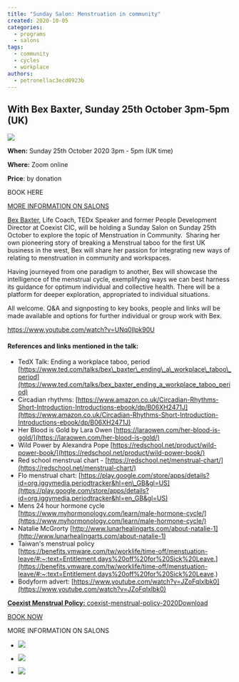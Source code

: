 ```yaml
---
title: "Sunday Salon: Menstruation in community"
created: 2020-10-05
categories: 
  - programs
  - salons
tags: 
  - community
  - cycles
  - workplace
authors: 
  - petronellac3ecd0923b
---
```


## With Bex Baxter, Sunday 25th October 3pm-5pm (UK)

![](/assets/images/screenshot-2020-10-05-at-15.05.27-1.png)

**When:** Sunday 25th October 2020 3pm - 5pm (UK time)

**Where:** Zoom online

**Price**: by donation

BOOK HERE

[MORE INFORMATION ON SALONS](https://lifeitself.org/sunday-salon/)

[Bex Baxter](http://www.bexbaxter.co.uk), Life Coach, TEDx Speaker and former People Development Director at Coexist CIC, will be holding a Sunday Salon on Sunday 25th October to explore the topic of Menstruation in Community.  Sharing her own pioneering story of breaking a Menstrual taboo for the first UK business in the west, Bex will share her passion for integrating new ways of relating to menstruation in community and workspaces.

Having journeyed from one paradigm to another, Bex will showcase the intelligence of the menstrual cycle, exemplifying ways we can best harness its guidance for optimum individual and collective health. There will be a platform for deeper exploration, appropriated to individual situations.

All welcome. Q&A and signposting to key books, people and links will be made available and options for further individual or group work with Bex.

https://www.youtube.com/watch?v=UNq0Ilpk90U

#### References and links mentioned in the talk:

- TedX Talk: Ending a workplace taboo, period [https://www.ted.com/talks/bex\_baxter\_ending\_a\_workplace\_taboo\_period](https://www.ted.com/talks/bex_baxter_ending_a_workplace_taboo_period)
- Circadian rhythms: [https://www.amazon.co.uk/Circadian-Rhythms-Short-Introduction-Introductions-ebook/dp/B06XH2471J](https://www.amazon.co.uk/Circadian-Rhythms-Short-Introduction-Introductions-ebook/dp/B06XH2471J)
- Her Blood is Gold by Lara Owen [https://laraowen.com/her-blood-is-gold/](https://laraowen.com/her-blood-is-gold/)
- Wild Power by Alexandra Pope [https://redschool.net/product/wild-power-book/](https://redschool.net/product/wild-power-book/)
- Red school menstrual chart - [https://redschool.net/menstrual-chart/](https://redschool.net/menstrual-chart/)
- Flo menstrual chart: [https://play.google.com/store/apps/details?id=org.iggymedia.periodtracker&hl=en\_GB&gl=US](https://play.google.com/store/apps/details?id=org.iggymedia.periodtracker&hl=en_GB&gl=US)
- Mens 24 hour hormone cycle [https://www.myhormonology.com/learn/male-hormone-cycle/](https://www.myhormonology.com/learn/male-hormone-cycle/)
- Natalie McGrorty [http://www.lunarhealingarts.com/about-natalie-1](http://www.lunarhealingarts.com/about-natalie-1)
- Taiwan's menstrual policy [https://benefits.vmware.com/tw/worklife/time-off/menstuation-leave/#:~:text=Entitlement,days%20off%20for%20Sick%20Leave.](https://benefits.vmware.com/tw/worklife/time-off/menstuation-leave/#:~:text=Entitlement,days%20off%20for%20Sick%20Leave.)
- Bodyform advert: [https://www.youtube.com/watch?v=JZoFqIxlbk0](https://www.youtube.com/watch?v=JZoFqIxlbk0)

[**Coexist Menstrual Policy:** coexist-menstrual-policy-2020](/assets/coexist-menstrual-policy-2020.pdf)[Download](/assets/coexist-menstrual-policy-2020.pdf)

[BOOK NOW](https://ti.to/art-earth-tech/online-calls/)

MORE INFORMATION ON SALONS

- ![](/assets/images/screenshot-2020-10-05-at-15.14.51.png)
    

- ![](/assets/images/screenshot-2020-10-05-at-15.14.28-1.png)
    
- ![](/assets/images/screenshot-2020-10-05-at-15.14.13.png)

